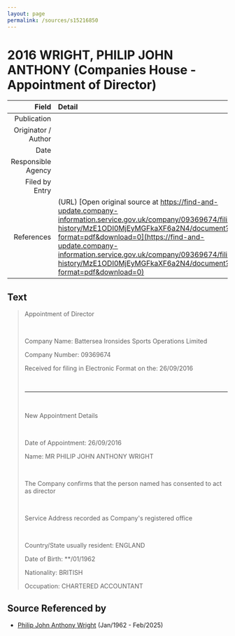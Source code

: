 ```yaml
---
layout: page
permalink: /sources/s15216850
---
```


# 2016 WRIGHT, PHILIP JOHN ANTHONY (Companies House - Appointment of Director)

Field | Detail
---:|:---
Publication | 
Originator / Author | 
Date | 
Responsible Agency | 
Filed by Entry | 
References | (URL) [Open original source at https://find-and-update.company-information.service.gov.uk/company/09369674/filing-history/MzE1ODI0MjEyMGFkaXF6a2N4/document?format=pdf&download=0](https://find-and-update.company-information.service.gov.uk/company/09369674/filing-history/MzE1ODI0MjEyMGFkaXF6a2N4/document?format=pdf&download=0)

## Text

> Appointment of Director
>
> <br/>
>
> Company Name: Battersea Ironsides Sports Operations Limited
>
> Company Number: 09369674
>
> Received for filing in Electronic Format on the: 26/09/2016
>
> <br/>
>
> ---
>
> <br/>
>
> New Appointment Details
>
> <br/>
>
> Date of Appointment: 26/09/2016
>
> Name: MR PHILIP JOHN ANTHONY WRIGHT
>
> <br/>
>
> The Company confirms that the person named has consented to act as director
>
> <br/>
>
> Service Address recorded as Company's registered office
>
> <br/>
>
> Country/State usually resident: ENGLAND
>
> Date of Birth: **/01/1962
>
> Nationality: BRITISH
>
> Occupation: CHARTERED ACCOUNTANT
>

## Source Referenced by

* [Philip John Anthony Wright](../people/@66352546@-philip-john-anthony-wright-b1962-1-d2025-2.md) (Jan/1962 - Feb/2025)

